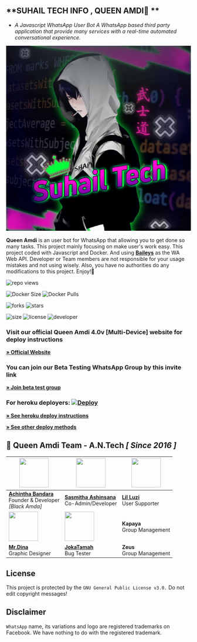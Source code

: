 ## **SUHAIL TECH INFO , QUEEN AMDI🏻 **
- _A Javascript WhatsApp User Bot_
*A WhatsApp based third party application that provide many services with a real-time automated conversational experience.*

![cover](assets/SuhailTechInfo.jpeg)

**Queen Amdi** is an user bot for WhatsApp that allowing you to get done so many tasks. This project mainly focusing on make user's work easy. This project coded with Javascript and Docker. And using **[Baileys](https://github.com/adiwajshing/Baileys)** as the WA Web API. Developer or Team members are not responsible for your usage mistakes and not using wisely. Also, you have no authorities do any modifications to this project. Enjoy!🎈

![repo views](https://hits.seeyoufarm.com/api/count/incr/badge.svg?url=https%3A%2F%2Fgithub.com%2FBlackAmda%2FQueenAmdi&count_bg=%2379C83D&title_bg=%23555555&icon=gitpod.svg&icon_color=%23E7E7E7&title=Views&edge_flat=false)

![Docker Size](https://img.shields.io/docker/image-size/blackamda/queenamdi?style=flat&logo=docker&label=Docker+Size)
![Docker Pulls](https://img.shields.io/docker/pulls/blackamda/queenamdi?style=flat&logo=docker&label=Docker+Pulls)

![forks](https://img.shields.io/github/forks/BlackAmda/QueenAmdi?label=Forks&style=social)
![stars](https://img.shields.io/github/stars/BlackAmda/QueenAmdi?style=social)

![size](https://img.shields.io/github/repo-size/BlackAmda/QueenAmdi?color=purple&label=Repo%20Size&style=plastic)
![license](https://img.shields.io/github/license/BlackAmda/QueenAmdi?color=purple&label=License&style=plastic)
![developer](https://img.shields.io/static/v1?label=Author&message=Black%20Amda&color=purple&style=plastic)

### Visit our official Queen Amdi 4.0v [Multi-Device] website for deploy instructions

**[» Official Website](https://amdaniwasa.com)**

### You can join our Beta Testing WhatsApp Group by this invite link

**[» Join beta test group](https://chat.whatsapp.com/Kk9FcrtGYzX1xzky4b1aCJ)**

### For heroku deployers: [![Deploy](https://www.herokucdn.com/deploy/button.svg)](https://dashboard.heroku.com/new-app?template=https://github.com/SuhailTechInfo/QueenAmdi)

**[» See heroku deploy instructions](https://amdaniwasa.com/#install)**

**[» See other deploy methods](https://amdaniwasa.com/#install)**

## 🐝 Queen Amdi Team - A.N.Tech *[ Since 2016 ]*

| <a href="https://amdaniwasa.com"><img src="https://avatars.githubusercontent.com/u/83172207?v=4" width=80 height=80></a> | <a href="https://www.instagram.com/sinhalaya_official_/"><img src="https://avatars.githubusercontent.com/u/89065560?v=4" width=80 height=80></a> | <a href="https://www.instagram.com/saji_x.x_4/"><img src="https://avatars.githubusercontent.com/u/88334967?v=4" width=80 height=80></a> |
|---|---|---|
| **[Achintha Bandara](https://github.com/BlackAmda)**</br>Founder & Developer</br>*[Black Amda]* | **[Sasmitha Ashinsana](https://github.com/SinhalayaCreator)**</br>Co-Admin/Developer | **[Lil Luzi](https://github.com/Sajiya2002)**</br>User Supporter |
| <a href="https://dinaaofficial.github.io/dina-official/"><img src="https://avatars.githubusercontent.com/u/85923514?v=4" width=80 height=80></a> | <a href="https://www.youtube.com/channel/UCZx8U1EU95-Wn9mH4dn15vQ"><img src="https://avatars.githubusercontent.com/u/89117663?v=4" width=80 height=80></a> |  **Kapaya**</br>Group Management | |
| **[Mr.Dina](https://github.com/Dinaaofficial)**</br>Graphic Designer | **[JokaTamah](https://github.com/JokaTamah)**</br>Bug Tester | **Zeus**</br>Group Management |


## License
This project is protected by the `GNU General Public License v3.0.`
Do not edit copyright messages!

## Disclaimer
`WhatsApp` name, its variations and logo are registered trademarks on Facebook. We have nothing to do with the registered trademark.
